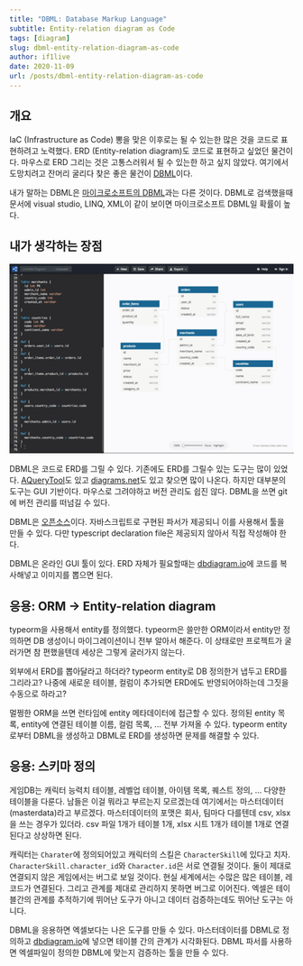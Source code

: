 ```yaml
---
title: "DBML: Database Markup Language"
subtitle: Entity-relation diagram as Code
tags: [diagram]
slug: dbml-entity-relation-diagram-as-code
author: if1live
date: 2020-11-09
url: /posts/dbml-entity-relation-diagram-as-code
---
```


## 개요

IaC (Infrastructure as Code) 뽕을 맞은 이후로는 될 수 있는한 많은 것을 코드로 표현하려고 노력했다.
ERD (Entity-relation diagram)도 코드로 표현하고 싶었던 물건이다.
마우스로 ERD 그리는 것은 고통스러워서 될 수 있는한 하고 싶지 않았다.
여기에서 도망치려고 잔머리 굴리다 찾은 좋은 물건이 [DBML][dbml-home]이다.

내가 말하는 DBML은 [마이크로소프트의 DBML](https://docs.microsoft.com/ko-kr/dotnet/framework/data/adonet/sql/linq/code-generation-in-linq-to-sql#xml-schema-definition-file)과는 다른 것이다.
DBML로 검색했을때 문서에 visual studio, LINQ, XML이 같이 보이면 마이크로소프트 DBML일 확률이 높다.

## 내가 생각하는 장점

![dbml demo](dbdiagram-demo.gif)

DBML은 코드로 ERD를 그릴 수 있다.
기존에도 ERD를 그릴수 있는 도구는 많이 있었다.
[AQueryTool][aquerytool]도 있고 [diagrams.net][diagrams]도 있고 찾으면 많이 나온다.
하지만 대부분의 도구는 GUI 기반이다. 마우스로 그려야하고 버전 관리도 쉽진 않다.
DBML을 쓰면 git에 버전 관리를 떠넘길 수 있다.

DBML은  [오픈소스][dbml-repo]이다.
자바스크립트로 구현된 파서가 제공되니 이를 사용해서 툴을 만들 수 있다.
다만 typescript declaration file은 제공되지 않아서 직접 작성해야 한다.

DBML은 온라인 GUI 툴이 있다.
ERD 자체가 필요할때는 [dbdiagram.io][dbdiagram]에 코드를 복사해넣고 이미지를 뽑으면 된다.

## 응용: ORM -> Entity-relation diagram

typeorm을 사용해서 entity를 정의했다.
typeorm은 쓸만한 ORM이라서 entity만 정의하면 DB 생성이니 마이그레이션이니 전부 알아서 해준다.
이 상태로만 프로젝트가 굴러가면 참 편했을텐데 세상은 그렇게 굴러가지 않는다.

외부에서 ERD를 뽑아달라고 하더라?
typeorm entity로 DB 정의한거 냅두고 ERD를 그리라고?
나중에 새로운 테이블, 컬럼이 추가되면 ERD에도 반영되어야하는데 그짓을 수동으로 하라고?

멀쩡한 ORM을 쓰면 런타임에 entity 메타데이터에 접근할 수 있다.
정의된 entity 목록, entity에 연결된 테이블 이름, 컬럼 목록, ... 전부 가져올 수 있다.
typeorm entity로부터 DBML을 생성하고 DBML로 ERD를 생성하면 문제를 해결할 수 있다.

## 응용: 스키마 정의

게임DB는 캐릭터 능력치 테이블, 레벨업 테이블, 아이템 목록, 퀘스트 정의, ... 다양한 테이블을 다룬다.
남들은 이걸 뭐라고 부르는지 모르겠는데 여기에서는 마스터데이터(masterdata)라고 부르겠다.
마스터데이터의 포맷은 회사, 팀마다 다를텐데 csv, xlsx을 쓰는 경우가 있더라.
csv 파일 1개가 테이블 1개, xlsx 시트 1개가 테이블 1개로 연결된다고 상상하면 된다.

캐릭터는 `Charater`에 정의되어있고 캐릭터의 스킬은 `CharacterSkill`에 있다고 치자.
`CharacterSkill.character_id`와 `Character.id`은 서로 연결될 것이다. 
둘이 제대로 연결되지 않은 게임에서는 버그로 보일 것이다.
현실 세계에서는 수많은 많은 테이블, 레코드가 연결된다.
그리고 관계를 제대로 관리하지 못하면 버그로 이어진다.
엑셀은 테이블간의 관계를 추적하기에 뛰어난 도구가 아니고 데이터 검증하는데도 뛰어난 도구는 아니다.

DBML을 응용하면 엑셀보다는 나은 도구를 만들 수 있다.
마스터데이터를 DBML로 정의하고 [dbdiagram.io][dbdiagram]에 넣으면 테이블 간의 관계가 시각화된다.
DBML 파서를 사용하면 엑셀파일이 정의한 DBML에 맞는지 검증하는 툴을 만들 수 있다.

[aquerytool]: https://aquerytool.com/?demo=y
[diagrams]: https://app.diagrams.net/
[dbml-home]: https://www.dbml.org/
[dbml-repo]: https://github.com/holistics/dbml/
[dbdiagram]: https://dbdiagram.io/home
